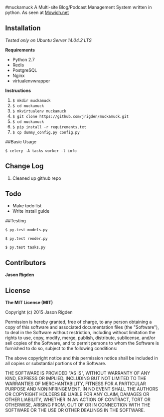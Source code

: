 #muckamuck
A Multi-site Blog/Podcast Management System written in python.
As seen at [Mowich.net](http://mowich.net)


## Installation

*Tested only on Ubuntu Server 14.04.2 LTS*

**Requirements**

- Python 2.7
- Redis
- PostgreSQL
- Nginx
- virtualenvwrapper

**Instructions**

1. ```$ mkdir muckamuck```
2. ```$ cd muckamuck```
3. ```$ mkvirtualenv muckamuck```
4. ```$ git clone https://github.com/jrigden/muckamuck.git```
5. ```$ cd muckamuck```
6. ```$ pip install -r requirements.txt```
7. ```$ cp dummy_config.py config.py```

##Basic Usage

```$ celery -A tasks worker -l info```

## Change Log

 1. Cleaned up github repo


## Todo

 - ~~Make todo list~~
 - Write install guide

##Testing

```$ py.test models.py```

```$ py.test render.py```

```$ py.test tasks.py```


## Contributors
**Jason Rigden**
## License
**The MIT License (MIT)**

Copyright (c) 2015 Jason Rigden

Permission is hereby granted, free of charge, to any person obtaining a copy
of this software and associated documentation files (the "Software"), to deal
in the Software without restriction, including without limitation the rights
to use, copy, modify, merge, publish, distribute, sublicense, and/or sell
copies of the Software, and to permit persons to whom the Software is
furnished to do so, subject to the following conditions:

The above copyright notice and this permission notice shall be included in
all copies or substantial portions of the Software.

THE SOFTWARE IS PROVIDED "AS IS", WITHOUT WARRANTY OF ANY KIND, EXPRESS OR
IMPLIED, INCLUDING BUT NOT LIMITED TO THE WARRANTIES OF MERCHANTABILITY,
FITNESS FOR A PARTICULAR PURPOSE AND NONINFRINGEMENT. IN NO EVENT SHALL THE
AUTHORS OR COPYRIGHT HOLDERS BE LIABLE FOR ANY CLAIM, DAMAGES OR OTHER
LIABILITY, WHETHER IN AN ACTION OF CONTRACT, TORT OR OTHERWISE, ARISING FROM,
OUT OF OR IN CONNECTION WITH THE SOFTWARE OR THE USE OR OTHER DEALINGS IN
THE SOFTWARE.
